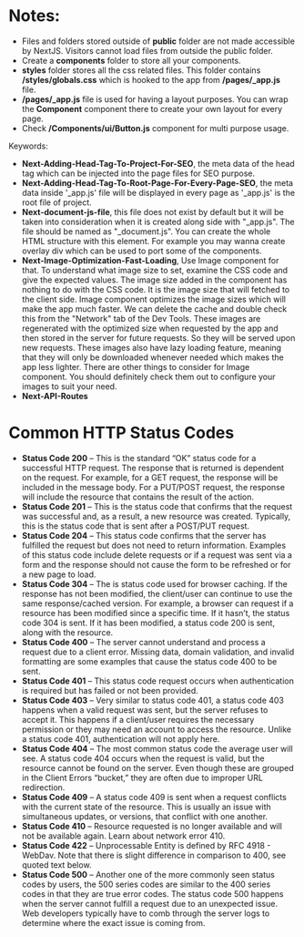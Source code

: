 # Notes:
- Files and folders stored outside of **public** folder are not made accessible by NextJS. Visitors cannot load files from outside the public folder.
- Create a **components** folder to store all your components.
- **styles** folder stores all the css related files. This folder contains **/styles/globals.css** which is hooked to the app from **/pages/_app.js** file.
-  **/pages/_app.js** file is used for having a layout purposes. You can wrap the **Component** component there to create your own layout for every page.
- Check **/Components/ui/Button.js** component for multi purpose usage.

Keywords:
- **Next-Adding-Head-Tag-To-Project-For-SEO**, the meta data of the head tag which can be injected into the page files for SEO purpose.
- **Next-Adding-Head-Tag-To-Root-Page-For-Every-Page-SEO**, the meta data inside '_app.js' file will be displayed in every page as '_app.js' is the root file of project.
- **Next-document-js-file**, this file does not exist by default but it will be taken into consideration when it is created along side with "_app.js". The file should be named as "_document.js". You can create the whole HTML structure with this element. For example you may wanna create overlay div which can be used to port some of the components.
- **Next-Image-Optimization-Fast-Loading**, Use Image component for that. To understand what image size to set, examine the CSS code and give the expected values. The image size added in the component has nothing to do with the CSS code. It is the image size that will fetched to the client side. Image component optimizes the image sizes which will make the app much faster. We can delete the cache and double check this from the "Network" tab of the Dev Tools. These images are regenerated with the optimized size when requested by the app and then stored in the server for future requests. So they will be served upon new requests. These images also have lazy loading feature, meaning that they will only be downloaded whenever needed which makes the app less lighter. There are other things to consider for Image component. You should definitely check them out to configure your images to suit your need.
- **Next-API-Routes**



# Common HTTP Status Codes
- **Status Code 200** – This is the standard “OK” status code for a successful HTTP request. The response that is returned is dependent on the request. For example, for a GET request, the response will be included in the message body. For a PUT/POST request, the response will include the resource that contains the result of the action.
- **Status Code 201** – This is the status code that confirms that the request was successful and, as a result, a new resource was created. Typically, this is the status code that is sent after a POST/PUT request.
- **Status Code 204** – This status code confirms that the server has fulfilled the request but does not need to return information. Examples of this status code include delete requests or if a request was sent via a form and the response should not cause the form to be refreshed or for a new page to load.
- **Status Code 304** – The is status code used for browser caching. If the response has not been modified, the client/user can continue to use the same response/cached version. For example, a browser can request if a resource has been modified since a specific time. If it hasn’t, the status code 304 is sent. If it has been modified, a status code 200 is sent, along with the resource.
- **Status Code 400** – The server cannot understand and process a request due to a client error. Missing data, domain validation, and invalid formatting are some examples that cause the status code 400 to be sent.
- **Status Code 401** – This status code request occurs when authentication is required but has failed or not been provided.
- **Status Code 403** – Very similar to status code 401, a status code 403 happens when a valid request was sent, but the server refuses to accept it. This happens if a client/user requires the necessary permission or they may need an account to access the resource. Unlike a status code 401, authentication will not apply here.
- **Status Code 404** – The most common status code the average user will see. A status code 404 occurs when the request is valid, but the resource cannot be found on the server. Even though these are grouped in the Client Errors “bucket,” they are often due to improper URL redirection.
- **Status Code 409** – A status code 409 is sent when a request conflicts with the current state of the resource. This is usually an issue with simultaneous updates, or versions, that conflict with one another.
- **Status Code 410** – Resource requested is no longer available and will not be available again. Learn about network error 410.
- **Status Code 422** – Unprocessable Entity is defined by RFC 4918 - WebDav. Note that there is slight difference in comparison to 400, see quoted text below.
- **Status Code 500** – Another one of the more commonly seen status codes by users, the 500 series codes are similar to the 400 series codes in that they are true error codes. The status code 500 happens when the server cannot fulfill a request due to an unexpected issue. Web developers typically have to comb through the server logs to determine where the exact issue is coming from.